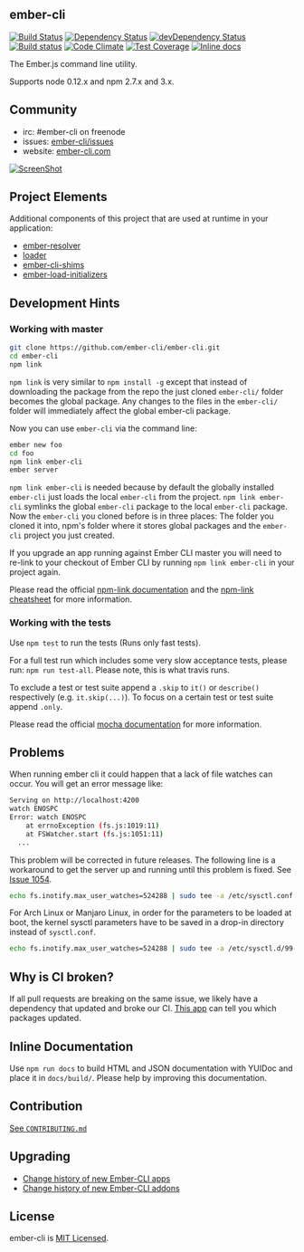 
## ember-cli
[![Build Status][travis-badge]][travis-badge-url]
[![Dependency Status][david-badge]][david-badge-url]
[![devDependency Status](https://david-dm.org/ember-cli/ember-cli/dev-status.svg)](https://david-dm.org/ember-cli/ember-cli#info=devDependencies)
[![Build status][appveyor-badge]][appveyor-badge-url]
[![Code Climate](https://codeclimate.com/github/ember-cli/ember-cli/badges/gpa.svg)](https://codeclimate.com/github/ember-cli/ember-cli)
[![Test Coverage](https://codeclimate.com/github/ember-cli/ember-cli/badges/coverage.svg)](https://codeclimate.com/github/ember-cli/ember-cli)
[![Inline docs](http://inch-ci.org/github/ember-cli/ember-cli.svg?branch=master)](http://inch-ci.org/github/ember-cli/ember-cli)

The Ember.js command line utility.

Supports node 0.12.x and npm 2.7.x and 3.x.

## Community
* irc: #ember-cli on freenode
* issues: [ember-cli/issues](https://github.com/ember-cli/ember-cli/issues)
* website: [ember-cli.com](http://www.ember-cli.com)

[![ScreenShot](http://static.iamstef.net/ember-conf-2014-video.jpg)](https://www.youtube.com/watch?v=4D8z3972h64)


## Project Elements
Additional components of this project that are used at runtime in your application:
* [ember-resolver](https://github.com/ember-cli/ember-resolver)
* [loader](https://github.com/ember-cli/loader.js)
* [ember-cli-shims](https://github.com/ember-cli/ember-cli-shims)
* [ember-load-initializers](https://github.com/ember-cli/ember-load-initializers)

## Development Hints
### Working with master

``` sh
git clone https://github.com/ember-cli/ember-cli.git
cd ember-cli
npm link
```

`npm link` is very similar to `npm install -g` except that instead of downloading the package from the repo the just cloned `ember-cli/` folder becomes the global package. Any changes to the files in the `ember-cli/` folder will immediately affect the global ember-cli package.

Now you can use `ember-cli` via the command line:

``` sh
ember new foo
cd foo
npm link ember-cli
ember server
```

`npm link ember-cli` is needed because by default the globally installed `ember-cli` just loads the local `ember-cli` from the project. `npm link ember-cli` symlinks the global `ember-cli` package to the local `ember-cli` package. Now the `ember-cli` you cloned before is in three places: The folder you cloned it into, npm's folder where it stores global packages and the `ember-cli` project you just created.

If you upgrade an app running against Ember CLI master you will need to re-link to your checkout of Ember CLI by running `npm link ember-cli` in your project again.

Please read the official [npm-link documentation](https://www.npmjs.org/doc/cli/npm-link.html) and the [npm-link cheatsheet](http://browsenpm.org/help#linkinganynpmpackagelocally) for more information.

### Working with the tests

Use `npm test` to run the tests (Runs only fast tests).

For a full test run which includes some very slow acceptance tests,
please run: `npm run test-all`. Please note, this is what travis
runs.

To exclude a test or test suite append a `.skip` to `it()` or `describe()` respectively (e.g. `it.skip(...)`). To focus on a certain test or test suite append `.only`.

Please read the official [mocha documentation](http://mochajs.org/) for more information.

## Problems

When running ember cli it could happen that a lack of file watches can occur. You will get an error message like:

```sh
Serving on http://localhost:4200
watch ENOSPC
Error: watch ENOSPC
    at errnoException (fs.js:1019:11)
    at FSWatcher.start (fs.js:1051:11)
  ...
```

This problem will be corrected in future releases. The following line is a workaround to get the server up and running until this problem is fixed. See [Issue 1054](https://github.com/ember-cli/ember-cli/issues/1054).

```sh
echo fs.inotify.max_user_watches=524288 | sudo tee -a /etc/sysctl.conf && sudo sysctl -p
```

For Arch Linux or Manjaro Linux, in order for the parameters to be loaded at boot, the kernel sysctl parameters have to be saved in a drop-in directory instead of `sysctl.conf`.

```sh
echo fs.inotify.max_user_watches=524288 | sudo tee -a /etc/sysctl.d/99-sysctl.conf && sudo sysctl --system
```

## Why is CI broken?

If all pull requests are breaking on the same issue, we likely have a dependency that updated and broke our CI. [This app](http://package-hint-historic-resolver.herokuapp.com/?repoUrl=https%3A%2F%2Fgithub.com%2Fember-cli%2Fember-cli) can tell you which packages updated.

## Inline Documentation

Use `npm run docs` to build HTML and JSON documentation with YUIDoc and place it in `docs/build/`. Please help by improving this documentation.

## Contribution

[See `CONTRIBUTING.md`](https://github.com/ember-cli/ember-cli/blob/master/CONTRIBUTING.md)

## Upgrading

* [Change history of new Ember-CLI apps](https://github.com/kellyselden/ember-cli-output)
* [Change history of new Ember-CLI addons](https://github.com/kellyselden/ember-addon-output)

## License

ember-cli is [MIT Licensed](https://github.com/ember-cli/ember-cli/blob/master/LICENSE.md).


[travis-badge]: https://travis-ci.org/ember-cli/ember-cli.svg?branch=master
[travis-badge-url]: https://travis-ci.org/ember-cli/ember-cli
[david-badge]: https://david-dm.org/ember-cli/ember-cli.svg
[david-badge-url]: https://david-dm.org/ember-cli/ember-cli
[appveyor-badge]: https://ci.appveyor.com/api/projects/status/7owf61lo8uujbjok/branch/master?svg=true
[appveyor-badge-url]: https://ci.appveyor.com/project/embercli/ember-cli/branch/master
